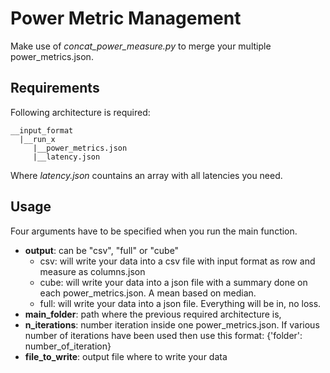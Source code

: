 # Power Metric Management 

Make use of *concat_power_measure.py* to merge your multiple power_metrics.json.

## Requirements 

Following architecture is required:

```
__input_format
  |__run_x
     |__power_metrics.json
     |__latency.json
```

Where *latency.json* countains an array with all latencies you need.

## Usage

Four arguments have to be specified when you run the main function.
- **output**: can be "csv", "full" or "cube"
  - csv: will write your data into a csv file with input format as row and measure as columns.json
  - cube: will write your data into a json file with a summary done on each power_metrics.json. A mean based on median.
  - full: will write your data into a json file. Everything will be in, no loss.
- **main_folder**: path where the previous required architecture is, 
- **n_iterations**: number iteration inside one power_metrics.json. If various number of iterations have been used then use this format: {'folder': number_of_iteration}
- **file_to_write**: output file where to write your data